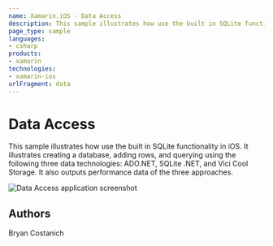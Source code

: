 ```yaml
---
name: Xamarin.iOS - Data Access
description: This sample illustrates how use the built in SQLite functionality in iOS. It illustrates creating a database, adding rows, and querying using the...
page_type: sample
languages:
- csharp
products:
- xamarin
technologies:
- xamarin-ios
urlFragment: data
---
```

# Data Access

This sample illustrates how use the built in SQLite functionality in iOS. It
illustrates creating a database, adding rows, and querying using the following
three data technologies: ADO.NET, SQLite .NET, and Vici Cool Storage. It also
outputs performance data of the three approaches.


![Data Access application screenshot](Screenshots/Data01.png "Data Access application screenshot")

## Authors

Bryan Costanich
